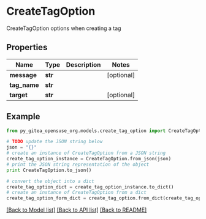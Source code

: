 # CreateTagOption

CreateTagOption options when creating a tag

## Properties

Name | Type | Description | Notes
------------ | ------------- | ------------- | -------------
**message** | **str** |  | [optional] 
**tag_name** | **str** |  | 
**target** | **str** |  | [optional] 

## Example

```python
from py_gitea_opensuse_org.models.create_tag_option import CreateTagOption

# TODO update the JSON string below
json = "{}"
# create an instance of CreateTagOption from a JSON string
create_tag_option_instance = CreateTagOption.from_json(json)
# print the JSON string representation of the object
print CreateTagOption.to_json()

# convert the object into a dict
create_tag_option_dict = create_tag_option_instance.to_dict()
# create an instance of CreateTagOption from a dict
create_tag_option_form_dict = create_tag_option.from_dict(create_tag_option_dict)
```
[[Back to Model list]](../README.md#documentation-for-models) [[Back to API list]](../README.md#documentation-for-api-endpoints) [[Back to README]](../README.md)


